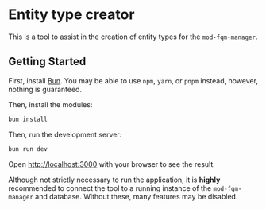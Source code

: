 # Entity type creator

This is a tool to assist in the creation of entity types for the `mod-fqm-manager`.

## Getting Started

First, install [Bun](https://bun.sh/). You may be able to use `npm`, `yarn`, or `pnpm` instead, however, nothing is guaranteed.

Then, install the modules:

```bash
bun install
```

Then, run the development server:

```bash
bun run dev
```

Open [http://localhost:3000](http://localhost:3000) with your browser to see the result.

Although not strictly necessary to run the application, it is **highly** recommended to connect the tool to a running instance of the `mod-fqm-manager` and database. Without these, many features may be disabled.
